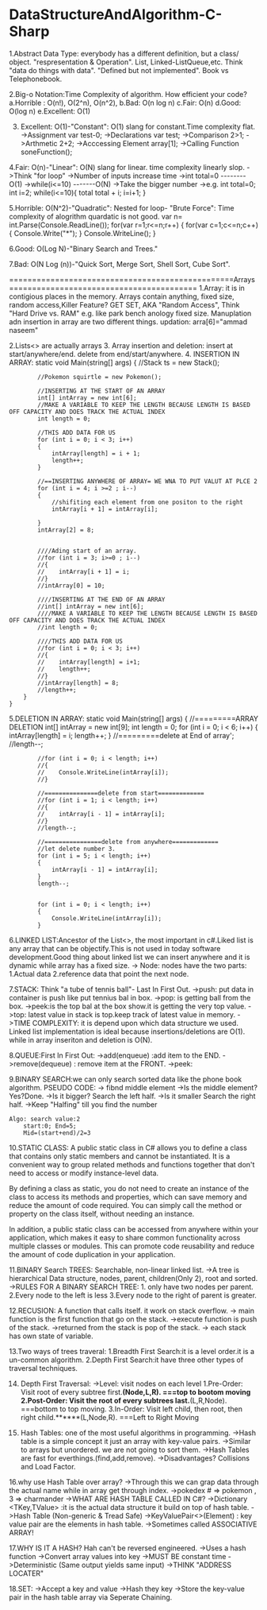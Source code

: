 # DataStructureAndAlgorithm-C-Sharp
1.Abstract Data Type: everybody has a different definition, but a class/ object. "respresentation & Operation". List, Linked-ListQueue,etc. Think "data do things with data". "Defined but not implemented". Book vs Telephonebook.

2.Big-o Notation:Time Complexity of algorithm. How efficient your code? 
	a.Horrible : O(n!), O(2^n), O(n^2),
	b.Bad: O(n log n)
	c.Fair: O(n)
	d.Good: O(log n)
	e.Excellent: O(1)

3. Excellent: O(1)-"Constant": O(1) slang for constant.Time complexity flat.
	->Assignment var test-0;
	->Declarations var test;
	->Comparison 2>1;
	->Arthmetic 2+2;
	->Acccessing Element array[1];
	->Calling Function soneFunction();

4.Fair: O(n)-"Linear": O(N) slang for linear. time complexity linearly slop.
	->Think "for loop"
	->Number of inputs increase time
	->int total=0 -------- O(1)
	->while(i<=10) -------O(N)
	->Take the bigger number
	->e.g.
		int total=0; 
		int i=2;
		while(i<=10){
			total total + i;
			 i=i+1;
		}

5.Horrible: O(N^2)-"Quadratic": Nested for loop- "Brute Force": Time complexity of alogrithm quardatic is not good.
var n= int.Parse(Console.ReadLine());
for(var r=1;r<=n;r++)
{
	for(var c=1;c<=n;c++)
	{
		Console.Write("*");
	}
Console.WriteLine();
}

6.Good: O(Log N)-"Binary Search and Trees."

7.Bad: O(N Log (n))-"Quick Sort, Merge Sort, Shell Sort, Cube Sort".


=================================================Arrays=========================================
1.Array: it is in contigious places in the memory. Arrays contain anything, fixed size, random access,Killer Feature? GET SET, AKA "Random Access", Think "Hard Drive vs. RAM" e.g. like park bench anology fixed size. Manuplation adn insertion in array are two different things. updation: arra[6]="ammad naseem"

2.Lists<> are actually arrays
3. Array insertion and deletion: insert at start/anywhere/end. delete from end/start/anywhere.
4. INSERTION IN ARRAY:
 static void Main(string[] args)
        {
            //Stack ts = new Stack();

            //Pokemon squirtle = new Pokemon();

            //INSERTING AT THE START OF AN ARRAY
            int[] intArray = new int[6];
            //MAKE A VARIABLE TO KEEP THE LENGTH BECAUSE LENGTH IS BASED OFF CAPACITY AND DOES TRACK THE ACTUAL INDEX
            int length = 0;

            //THIS ADD DATA FOR US
            for (int i = 0; i < 3; i++)
            {
                intArray[length] = i + 1;
                length++;
            }

            //==INSERTING ANYWHERE OF ARRAY= WE WNA TO PUT VALUT AT PLCE 2
            for (int i = 4; i >=2 ; i--)
            {
                //shifiting each element from one positon to the right
                intArray[i + 1] = intArray[i];

            }
            intArray[2] = 8;
                

            ////Ading start of an array.
            //for (int i = 3; i>=0 ; i--)
            //{
            //    intArray[i + 1] = i;
            //}
            //intArray[0] = 10;

            ////INSERTING AT THE END OF AN ARRAY
            //int[] intArray = new int[6];
            ////MAKE A VARIABLE TO KEEP THE LENGTH BECAUSE LENGTH IS BASED OFF CAPACITY AND DOES TRACK THE ACTUAL INDEX
            //int length = 0;

            ////THIS ADD DATA FOR US
            //for (int i = 0; i < 3; i++)
            //{
            //    intArray[length] = i+1;
            //    length++;   
            //}
            //intArray[length] = 8;
            //length++;
        }
    }

5.DELETION IN ARRAY:
  static void Main(string[] args)
        {
            //=========ARRAY DELETION 
            int[] intArray = new int[9];
            int length = 0;
            for (int i = 0; i < 6; i++)
            {
                intArray[length] = i;
                length++;
            }
            //=========delete at End of array';
            //length--;

            //for (int i = 0; i < length; i++)
            //{
            //    Console.WriteLine(intArray[i]);
            //}

            //===============delete from start=============
            //for (int i = 1; i < length; i++)
            //{
            //    intArray[i - 1] = intArray[i];
            //}
            //length--;

            //================delete from anywhere=============
            //let delete number 3.
            for (int i = 5; i < length; i++)
            {
                intArray[i - 1] = intArray[i];
            }
            length--;


            for (int i = 0; i < length; i++)
            {
                Console.WriteLine(intArray[i]);
            }

6.LINKED LIST:Ancestor of the List<>, the most important in c#.Liked list is any array that can be objectify.This is not used in today software development.Good thing about linked list we can insert anywhere and it is dynamic while array has a fixed size.
-> Node: nodes have the two parts: 1.Actual data 2.reference data that point the next node.

7.STACK: Think "a tube of tennis ball"- Last In First Out.
	->push: put data in container is push like put tennius bal in box.
	->pop: is getting ball from the box.
	->peek:is the top bal at the box show.it is getting the very top value.
	->top: latest  value in stack is top.keep track of latest value in memory.
	->TIME COMPLEXITY: it is depend upon which data structure we used. Linked list implementation is ideal because 					insertions/deletions are O(1). while in array inseriton and deletion is O(N).

8.QUEUE:First In First Out:
	->add(enqueue) :add item to the END.
	->remove(dequeue) : remove item at the FRONT.
	->peek:

9.BINARY SEARCH:we can only search sorted data like the phone book algorithm.
	PSEUDO CODE:
	-> fibnd middle element
	->Is the middle element?Yes?Done.
	->Is it bigger? Search the left half.
	->Is it smaller Search the right half.
	->Keep "Halfing" till you find the number

	Algo: search value:2
		start:0; End=5; 
		Mid=(start+end)/2=3

10.STATIC CLASS:
A public static class in C# allows you to define a class that contains only static members and cannot be instantiated. It is a convenient way to group related methods and functions together that don't need to access or modify instance-level data.

By defining a class as static, you do not need to create an instance of the class to access its methods and properties, which can save memory and reduce the amount of code required. You can simply call the method or property on the class itself, without needing an instance.

In addition, a public static class can be accessed from anywhere within your application, which makes it easy to share common functionality across multiple classes or modules. This can promote code reusability and reduce the amount of code duplication in your application.

11.BINARY Search TREES: Searchable, non-linear linked list.
	->A tree is hierarchical Data structure, nodes, parent, children(Only 2), root and sorted.
	->RULES FOR A BINARY SEARCH TREE:
		1. only have two nodes per parent.
		2.Every node to the left is less
		3.Every node to the right of parent is greater.

12.RECUSION: A function that calls itself. it work on stack overflow.
	-> main function is the first function that go on the stack.
	->execute function is push of the stack.
	->returned from the stack is pop of the stack.
	-> each stack has own state of variable.

13.Two ways of trees traveral:
	1.Breadth First Search:it is a level order.it is a un-common algorithm.
	2.Depth First Search:it have three other types of traversal techniques.

14. Depth First Traversal: 
	->Level: visit nodes on each level
	1.Pre-Order: Visit root of every subtree first.******(Node,L,R). ===top to bootom moving
	2.Post-Order: Visit the root of every subtrees last.******(L,R,Node). ===bottom to top moving.
	3.In-Order: Visit left child, then root, then right child.******(L,Node,R). ===Left to Right Moving

15. Hash Tables: one of the most useful algorithms in programming.
	->Hash table is a simple concept it just an array with key-value pairs.
	->Similar to arrays but unordered. we are not going to sort them.
	->Hash Tables are fast for everthings.(find,add,remove).
	->Disadvantages? Collisions and Load Factor.

16.why use Hash Table over array?
	->Through this we can grap data through the actual name while in array get through index.
	->pokedex # => pokemon , 3 => charmander
	->WHAT ARE HASH TABLE CALLED IN C#?
		->Dictionary <TKey,TValue> :it is the actual data structure it build on top of hash table.
		->Hash Table (Non-generic & Tread Safe)
		->KeyValuePair<>(Element) : key value pair are the elements in hash table.
	->Sometimes called ASSOCIATIVE ARRAY!

17.WHY IS IT A HASH? Hah can't be reversed engineered.
	->Uses a hash function
	->Convert array values into key
	->MUST BE constant time
	->Deterministic (Same output yields same input)
	->THINK "ADDRESS LOCATER"

18.SET:
	->Accept a key and value
	->Hash they key
	->Store the key-value pair in the hash table array via Seperate Chaining.

